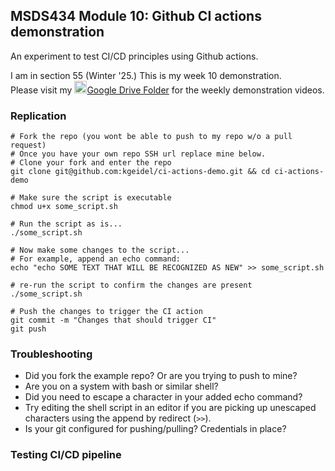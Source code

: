 ## MSDS434 Module 10: Github CI actions demonstration

An experiment to test CI/CD principles using Github actions.

I am in section 55 (Winter '25.) This is my week 10 demonstration. <br>
Please visit my <img src="https://kstatic.googleusercontent.com/files/d57b24106c34c7e50ef3d98423b94ddaf35ad2da73a9b9d4d12f52dbb9dd4c08c2957f6255ab8690d5ef0b32cff8287e09577d05e479d263e872160c4c9e8363" height="20" width="20">[Google Drive Folder](https://drive.google.com/drive/folders/1so_fM2HcdTYzCYSuwtdbxBeXtx1CPN8J?usp=sharing) for the weekly demonstration videos.

### Replication

```shell
# Fork the repo (you wont be able to push to my repo w/o a pull request) 
# Once you have your own repo SSH url replace mine below.
# Clone your fork and enter the repo
git clone git@github.com:kgeidel/ci-actions-demo.git && cd ci-actions-demo

# Make sure the script is executable
chmod u+x some_script.sh

# Run the script as is...
./some_script.sh

# Now make some changes to the script...
# For example, append an echo command:
echo "echo SOME TEXT THAT WILL BE RECOGNIZED AS NEW" >> some_script.sh

# re-run the script to confirm the changes are present
./some_script.sh

# Push the changes to trigger the CI action
git commit -m "Changes that should trigger CI"
git push

```

### Troubleshooting

* Did you fork the example repo? Or are you trying to push to mine?
* Are you on a system with bash or similar shell?
* Did you need to escape a character in your added echo command?
* Try editing the shell script in an editor if you are picking up unescaped characters using the append by redirect (`>>`).
* Is your git configured for pushing/pulling? Credentials in place?

### Testing CI/CD pipeline


